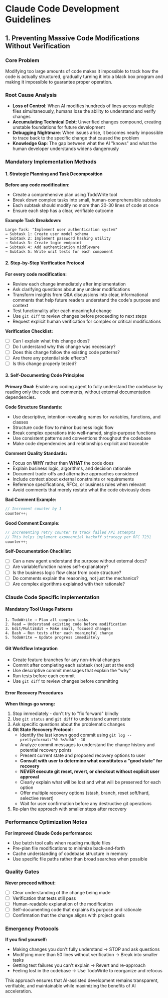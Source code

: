 # Claude Code Development Guidelines

## 1. Preventing Massive Code Modifications Without Verification

### Core Problem
Modifying too large amounts of code makes it impossible to track how the code is actually structured, gradually turning it into a black box program and making it impossible to guarantee proper operation.

### Root Cause Analysis
- **Loss of Control**: When AI modifies hundreds of lines across multiple files simultaneously, humans lose the ability to understand and verify changes
- **Accumulating Technical Debt**: Unverified changes compound, creating unstable foundations for future development
- **Debugging Nightmare**: When issues arise, it becomes nearly impossible to trace back to the specific change that caused the problem
- **Knowledge Gap**: The gap between what the AI "knows" and what the human developer understands widens dangerously

### Mandatory Implementation Methods

#### 1. Strategic Planning and Task Decomposition
**Before any code modification:**
- Create a comprehensive plan using TodoWrite tool
- Break down complex tasks into small, human-comprehensible subtasks
- Each subtask should modify no more than 20-30 lines of code at once
- Ensure each step has a clear, verifiable outcome

**Example Task Breakdown:**
```
Large Task: "Implement user authentication system"
→ Subtask 1: Create user model schema
→ Subtask 2: Implement password hashing utility
→ Subtask 3: Create login endpoint
→ Subtask 4: Add authentication middleware
→ Subtask 5: Write unit tests for each component
```

#### 2. Step-by-Step Verification Protocol
**For every code modification:**
- Review each change immediately after implementation
- Ask clarifying questions about any unclear modifications
- Transform insights from Q&A discussions into clear, informational comments that help future readers understand the code's purpose and context
- Test functionality after each meaningful change
- Use `git diff` to review changes before proceeding to next steps
- Request explicit human verification for complex or critical modifications

**Verification Checklist:**
- [ ] Can I explain what this change does?
- [ ] Do I understand why this change was necessary?
- [ ] Does this change follow the existing code patterns?
- [ ] Are there any potential side effects?
- [ ] Is this change properly tested?

#### 3. Self-Documenting Code Principles
**Primary Goal:** Enable any coding agent to fully understand the codebase by reading only the code and comments, without external documentation dependencies.

**Code Structure Standards:**
- Use descriptive, intention-revealing names for variables, functions, and classes
- Structure code flow to mirror business logic flow
- Break complex operations into well-named, single-purpose functions
- Use consistent patterns and conventions throughout the codebase
- Make code dependencies and relationships explicit and traceable

**Comment Quality Standards:**
- Focus on **WHY** rather than **WHAT** the code does
- Explain business logic, algorithms, and decision rationale
- Document trade-offs and alternative approaches considered
- Include context about external constraints or requirements
- Reference specifications, RFCs, or business rules when relevant
- Avoid comments that merely restate what the code obviously does

**Bad Comment Example:**
```javascript
// Increment counter by 1
counter++;
```

**Good Comment Example:**
```javascript
// Incrementing retry counter to track failed API attempts
// This helps implement exponential backoff strategy per RFC 7231
counter++;
```

**Self-Documentation Checklist:**
- [ ] Can a new agent understand the purpose without external docs?
- [ ] Are variable/function names self-explanatory?
- [ ] Is the business logic flow clear from code structure?
- [ ] Do comments explain the reasoning, not just the mechanics?
- [ ] Are complex algorithms explained with their rationale?

### Claude Code Specific Implementation

#### Mandatory Tool Usage Patterns
```
1. TodoWrite → Plan all complex tasks
2. Read → Understand existing code before modification  
3. Edit/MultiEdit → Make small, focused changes
4. Bash → Run tests after each meaningful change
5. TodoWrite → Update progress immediately
```

#### Git Workflow Integration
- Create feature branches for any non-trivial changes
- Commit after completing each subtask (not just at the end)
- Use descriptive commit messages that explain the "why"
- Run tests before each commit
- Use `git diff` to review changes before committing

#### Error Recovery Procedures
**When things go wrong:**
1. Stop immediately - don't try to "fix forward" blindly
2. Use `git status` and `git diff` to understand current state
3. Ask specific questions about the problematic changes
4. **Git State Recovery Protocol:**
   - Identify the last known good commit using `git log --pretty=format:"%h %s%n%b" -10`
   - Analyze commit messages to understand the change history and potential recovery points
   - Present current state and proposed recovery options to user
   - **Consult with user to determine what constitutes a "good state" for recovery**
   - **NEVER execute git reset, revert, or checkout without explicit user approval**
   - Clearly explain what will be lost and what will be preserved for each option
   - Offer multiple recovery options (stash, branch, reset soft/hard, selective revert)
   - Wait for user confirmation before any destructive git operations
5. Re-plan the approach with smaller steps after recovery

### Performance Optimization Notes
**For improved Claude Code performance:**
- Use batch tool calls when reading multiple files
- Pre-plan file modifications to minimize back-and-forth
- Cache understanding of codebase structure in memory
- Use specific file paths rather than broad searches when possible

### Quality Gates
**Never proceed without:**
- [ ] Clear understanding of the change being made
- [ ] Verification that tests still pass
- [ ] Human-readable explanation of the modification
- [ ] Self-documenting code that explains its purpose and rationale
- [ ] Confirmation that the change aligns with project goals

### Emergency Protocols
**If you find yourself:**
- Making changes you don't fully understand → STOP and ask questions
- Modifying more than 50 lines without verification → Break into smaller tasks
- Getting test failures you can't explain → Revert and re-approach
- Feeling lost in the codebase → Use TodoWrite to reorganize and refocus

This approach ensures that AI-assisted development remains transparent, verifiable, and maintainable while maximizing the benefits of AI acceleration.